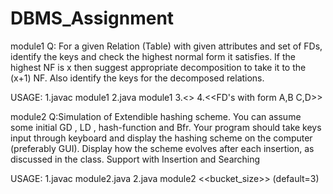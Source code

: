 # DBMS_Assignmentmodule1Q: For a given Relation (Table) with given attributes and set of FDs, identify the keys and checkthe highest normal form it satisfies. If the highest NF is x then suggest appropriatedecomposition to take it to the (x+1) NF. Also identify the keys for the decomposed relations.USAGE:1.javac module12.java module13.<<Attributes seperated by sapce>>4.<<FD's with form A,B C,D>>module2Q:Simulation of Extendible hashing scheme.You can assume some initial GD , LD , hash-function and Bfr.Your program should take keys input through keyboard and display the hashing scheme onthe computer (preferably GUI). Display how the scheme evolves after each insertion, asdiscussed in the class.Support with Insertion and SearchingUSAGE:1.javac module2.java2.java module2 <<bucket_size>> (default=3)